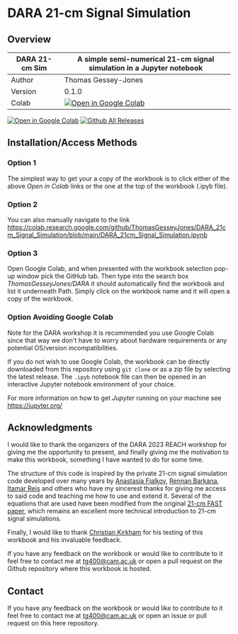 # DARA 21-cm Signal Simulation

## Overview

| DARA 21-cm Sim | A simple semi-numerical 21-cm signal simulation in a Jupyter notebook                                                                                                                                                   |
|-----------------------|-------------------------------------------------------------------------------------------------------------------------------------------------------------------------------------------------------------------------|
| Author                | Thomas Gessey-Jones                                                                                                                                                                                                                                                                 |
| Version               | 0.1.0                                                                                                                                                                                                                   |
| Colab                 | [![Open in Google Colab](https://colab.research.google.com/assets/colab-badge.svg)](https://colab.research.google.com/github/ThomasGesseyJones/DARA_21cm_Signal_Simulation/blob/main/DARA_21cm_Signal_Simulation.ipynb) 

[![Open in Google Colab](https://colab.research.google.com/assets/colab-badge.svg)](https://colab.research.google.com/github/ThomasGesseyJones/DARA_21cm_Signal_Simulation/blob/main/DARA_21cm_Signal_Simulation.ipynb)
[![Github All Releases](https://img.shields.io/github/downloads/ThomasGesseyJones/DARA_21cm_Signal_Simulation/total.svg)]()


## Installation/Access Methods 

### Option 1
The simplest way to get your a copy of the workbook is to click either of the above *Open in Colab* links or the one 
at the top of the workbook (.ipyb file). 

### Option 2
You can also manually navigate to the link 
https://colab.research.google.com/github/ThomasGesseyJones/DARA_21cm_Signal_Simulation/blob/main/DARA_21cm_Signal_Simulation.ipynb

### Option 3

Open Google Colab, and when presented with the workbook selection pop-up window pick the GitHub tab. Then type into the 
search box *ThomasGesseyJones/DARA* it should automatically find the workbook and list it underneath Path. Simply
click on the workbook name and it will open a copy of the workbook. 

### Option Avoiding Google Colab

Note for the DARA workshop it is recommended you use Google Colab since that way we don't have to worry about hardware
requirements or any potential OS/version incompatibilities. 

If you do not wish to use Google Colab, the workbook can be directly downloaded from this repository using `git clone` 
or as a zip file by selecting the latest release. The `.ipyb` notebook file can then be opened in an interactive Jupyter 
notebook environment of your choice. 

For more information on how to get *Jupyter* running on your machine see 
https://jupyter.org/



## Acknowledgments

I would like to thank the organizers of the DARA 2023 REACH workshop for giving me the opportunity to present, and 
finally giving me the motivation to make this workbook, something I have wanted to do for some time. 

The structure of this code is inspired by the private 21-cm signal simulation code developed over many years by 
[Anastasia Fialkov](https://www.ast.cam.ac.uk/people/Anastasia.Fialkov), 
[Rennan Barkana](http://wise-obs.tau.ac.il/~barkana/), 
[Itamar Reis](https://github.com/ireis) and others who have my sincerest thanks for giving me 
access to said code 
and teaching me how to use and extend it. Several of the equations that are used have been modified from the original 
[21-cm FAST paper](https://arxiv.org/abs/1003.3878), which remains an excellent more technical introduction to 21-cm signal 
simulations. 

Finally, I would like to thank [Christian Kirkham](https://beta-decay.github.io/) for his testing of this workbook and his invaluable feedback. 

If you have any feedback on the workbook or would like to contribute to it feel free to contact me at tg400@cam.ac.uk 
or open a pull request on the Github repository where this workbook is hosted. 



## Contact

If you have any feedback on the workbook or would like to contribute to it feel free to contact me at 
[tg400@cam.ac.uk](mailto:tg400@cam.ac.uk) or open an issue or pull request on this here repository.  
